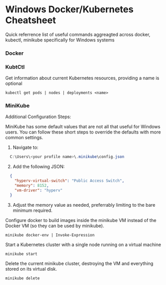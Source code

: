 # Windows Docker/Kubernetes Cheatsheet
 Quick referrence list of useful commands aggreagted across docker, kubectl, minikube specifically for Windows systems

 ### Docker

 ### KubtCtl

Get information about current Kubernetes resources, providing a name is optional

  `kubectl get pods | nodes | deployments <name>`

 ### MiniKube

Additional Configuration Steps:

MiniKube has some default values that are not all that useful for Windows users. You can follow these short steps to override the defaults with more
common settings.

  1. Navigate to: 
  ```PowerShell
    C:\Users\<your profile name>\.minikube\config.json
  ```
  2. Add the following JSON:
  ```JSON
    {
      "hyperv-virtual-switch": "Public Access Switch",
      "memory": 8152,
      "vm-driver": "hyperv"
    }
  ```
  3. Adjust the memory value as needed, preferrably limiting to the bare minimum required.

Configure docker to build images inside the minikube VM instead of the Docker VM (so they can be used by minikube).

  `minikube docker-env | Invoke-Expression`

Start a Kubernetes cluster with a single node running on a virtual machine

  `minikube start`

Delete the current minikube cluster, destroying the VM and everything stored on its virtual disk.

  `minikube delete`
